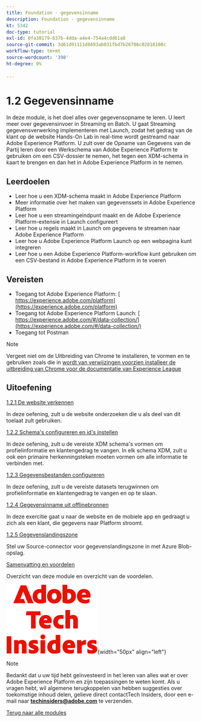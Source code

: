 ```yaml
---
title: Foundation - gegevensinname
description: Foundation - gegevensinname
kt: 5342
doc-type: tutorial
exl-id: 0fa38179-637b-4dda-a4e4-754a4cdd61a8
source-git-commit: 3d61d91111d8693ab031fbd7b26706c02818108c
workflow-type: tm+mt
source-wordcount: '398'
ht-degree: 0%

---
```


# 1.2 Gegevensinname

In deze module, is het doel alles over gegevensopname te leren. U leert meer over gegevensinvoer in Streaming en Batch. U gaat Streaming gegevensverwerking implementeren met Launch, zodat het gedrag van de klant op de website Hands-On Lab in real-time wordt gestreamd naar Adobe Experience Platform. U zult over de Opname van Gegevens van de Partij leren door een Werkschema van Adobe Experience Platform te gebruiken om een CSV-dossier te nemen, het tegen een XDM-schema in kaart te brengen en dan het in Adobe Experience Platform in te nemen.

## Leerdoelen

- Leer hoe u een XDM-schema maakt in Adobe Experience Platform
- Meer informatie over het maken van gegevenssets in Adobe Experience Platform
- Leer hoe u een streamingeindpunt maakt en de Adobe Experience Platform-extensie in Launch configureert
- Leer hoe u regels maakt in Launch om gegevens te streamen naar Adobe Experience Platform
- Leer hoe u Adobe Experience Platform Launch op een webpagina kunt integreren
- Leer hoe u een Adobe Experience Platform-workflow kunt gebruiken om een CSV-bestand in Adobe Experience Platform in te voeren

## Vereisten

- Toegang tot Adobe Experience Platform: [ https://experience.adobe.com/platform](https://experience.adobe.com/platform)
- Toegang tot Adobe Experience Platform Launch: [ https://experience.adobe.com/#/data-collection/](https://experience.adobe.com/#/data-collection/)
- Toegang tot Postman

>[!NOTE]
>
>Vergeet niet om de Uitbreiding van Chrome te installeren, te vormen en te gebruiken zoals die in [ wordt van verwijzingen voorzien installeer de uitbreiding van Chrome voor de documentatie van Experience League ](../../../getting-started/gettingstarted/ex1.md)

## Uitoefening

[1.2.1 De website verkennen](./ex1.md)

In deze oefening, zult u de website onderzoeken die u als deel van dit toelaat zult gebruiken.

[1.2.2 Schema&#39;s configureren en id&#39;s instellen](./ex2.md)

In deze oefening, zult u de vereiste XDM schema&#39;s vormen om profielinformatie en klantengedrag te vangen. In elk schema XDM, zult u ook een primaire herkenningsteken moeten vormen om alle informatie te verbinden met.

[1.2.3 Gegevensbestanden configureren](./ex3.md)

In deze oefening, zult u de vereiste datasets terugwinnen om profielinformatie en klantengedrag te vangen en op te slaan.

[1.2.4 Gegevensinname uit offlinebronnen](./ex4.md)

In deze exercitie gaat u naar de website en de mobiele app en gedraagt u zich als een klant, die gegevens naar Platform stroomt.

[1.2.5 Gegevenslandingszone](./ex5.md)

Stel uw Source-connector voor gegevenslandingszone in met Azure Blob-opslag.

[Samenvatting en voordelen](./summary.md)

Overzicht van deze module en overzicht van de voordelen.

![ Indexen van de Tech ](./../../../../assets/images/techinsiders.png){width="50px" align="left"}

>[!NOTE]
>
>Bedankt dat u uw tijd hebt geïnvesteerd in het leren van alles wat er over Adobe Experience Platform en zijn toepassingen te weten komt. Als u vragen hebt, wil algemene terugkoppelen van hebben suggesties over toekomstige inhoud delen, gelieve direct contactTech Insiders, door een e-mail naar **techinsiders@adobe.com** te verzenden.

[Terug naar alle modules](./../../../../overview.md)
